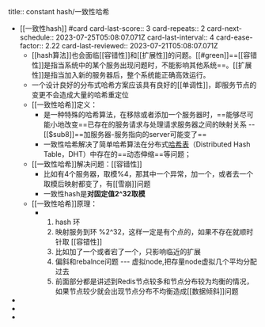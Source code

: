 title:: constant hash/一致性哈希

- [[一致性hash]] #card
  card-last-score:: 3
  card-repeats:: 2
  card-next-schedule:: 2023-07-25T05:08:07.071Z
  card-last-interval:: 4
  card-ease-factor:: 2.22
  card-last-reviewed:: 2023-07-21T05:08:07.071Z
	- [[hash算法]]也会面临[[容错性]]和[[扩展性]]的问题。[[#green]]==[[容错性]]是指当系统中的某个服务出现问题时，不能影响其他系统==。[[扩展性]]是指当加入新的服务器后，整个系统能正确高效运行。
	- 一个设计良好的分布式哈希方案应该具有良好的[[单调性]]，即服务节点的变更不会造成大量的哈希重定位
	- [[一致性哈希]]定义：
		- 是一种特殊的哈希算法，在移除或者添加一个服务器时，==能够尽可能小地改变==已存在的服务请求与处理请求服务器之间的映射关系  --  [[$sub8]]==加服务器-服务指向的server可能变了==
		- 一致性哈希解决了简单哈希算法在分布式[哈希表](https://link.segmentfault.com/?enc=8SLNH%2BJkz1wSUKDQoMpUHQ%3D%3D.d6lGfewjMMLemIFvUa01RtDhzMFVr3f3KDOee9wh%2BKofqOsfRFAUjbNFSu8hZ6mQSLJllSWS62WHskJ0a0tkhdU4zmtmnEgyaQYtUxL2FDE%3D)（Distributed Hash Table，DHT）中存在的==动态伸缩==等问题；
	- [[一致性哈希]]解决问题：[[容错性]]
		- 比如有4个服务器，取模%4，那其中一个异常，加一个，或者去一个取模后映射都变了，有[[雪崩]]问题
		- 一致性hash是**对固定值2^32取模**
	- [[一致性哈希]]原理：
		- 1. hash 环
		  2. 映射服务到环 %2^32，这样一定是有个点的，如果不存在就顺时针取  [[容错性]] 
		  3. 比如加了一个或者宕了一个，只影响临近的扩展
		  4. 偏斜和rebalnce问题 ---  虚拟node,把存量node虚拟几个平均分配过去   
		  5. 前面部分都是讲述到Redis节点较多和节点分布较为均衡的情况，如果节点较少就会出现节点分布不均衡造成[[数据倾斜]]问题
-
-
-